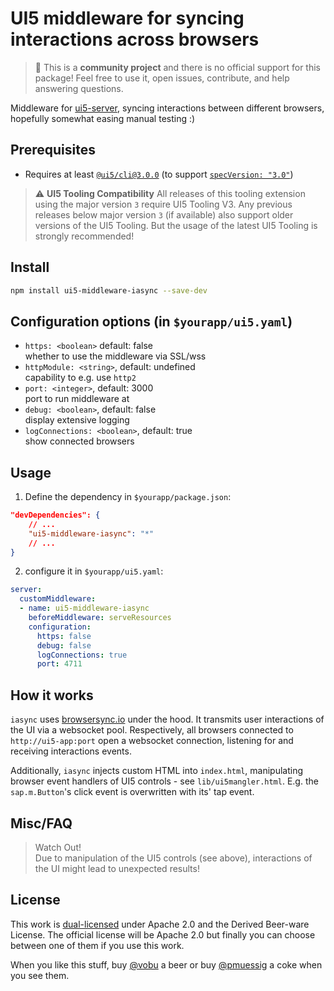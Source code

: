 # UI5 middleware for syncing interactions across browsers

> :wave: This is a **community project** and there is no official support for this package! Feel free to use it, open issues, contribute, and help answering questions.

Middleware for [ui5-server](https://github.com/SAP/ui5-server), syncing interactions between different browsers, hopefully somewhat easing manual testing :)  

## Prerequisites

- Requires at least [`@ui5/cli@3.0.0`](https://sap.github.io/ui5-tooling/v3/pages/CLI/) (to support [`specVersion: "3.0"`](https://sap.github.io/ui5-tooling/pages/Configuration/#specification-version-30))

> :warning: **UI5 Tooling Compatibility**
> All releases of this tooling extension using the major version `3` require UI5 Tooling V3. Any previous releases below major version `3` (if available) also support older versions of the UI5 Tooling. But the usage of the latest UI5 Tooling is strongly recommended!

## Install

```bash
npm install ui5-middleware-iasync --save-dev
```

## Configuration options (in `$yourapp/ui5.yaml`)

- `https: <boolean>` default: false  
whether to use the middleware via SSL/wss
- `httpModule: <string>`, default: undefined  
capability to e.g. use `http2`
- `port: <integer>`, default: 3000  
port to run middleware at
- `debug: <boolean>`, default: false  
display extensive logging
- `logConnections: <boolean>`, default: true  
show connected browsers

## Usage

1. Define the dependency in `$yourapp/package.json`:

```json
"devDependencies": {
    // ...
    "ui5-middleware-iasync": "*"
    // ...
}
```

2. configure it in `$yourapp/ui5.yaml`:

```yaml
server:
  customMiddleware:
  - name: ui5-middleware-iasync
    beforeMiddleware: serveResources
    configuration:
      https: false
      debug: false
      logConnections: true
      port: 4711
```

## How it works

`iasync` uses [browsersync.io](https://www.browsersync.io) under the hood. It transmits user interactions of the UI via a websocket pool. Respectively, all browsers connected to `http://ui5-app:port` open a websocket connection, listening for and receiving interactions events.  

Additionally, `iasync` injects custom HTML into `index.html`, manipulating browser event handlers of UI5 controls - see `lib/ui5mangler.html`. E.g. the `sap.m.Button`'s click event is overwritten with its' tap event.

## Misc/FAQ

> Watch Out!  
> Due to manipulation of the UI5 controls (see above), interactions of the UI might lead to unexpected results!


## License

This work is [dual-licensed](../../LICENSE) under Apache 2.0 and the Derived Beer-ware License. The official license will be Apache 2.0 but finally you can choose between one of them if you use this work.

When you like this stuff, buy [@vobu](https://twitter.com/vobu) a beer or buy [@pmuessig](https://twitter.com/pmuessig) a coke when you see them.
